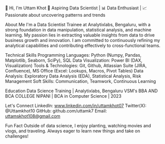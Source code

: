 👋 Hi, I'm Uttam Khot
🌟 Aspiring Data Scientist | 📊 Data Enthusiast | 📈 Passionate about uncovering patterns and trends

About Me
I'm a Data Scientist Trainee at Analytixlabs, Bengaluru, with a strong foundation in data manipulation, statistical analysis, and machine learning. My passion lies in extracting valuable insights from data to drive business growth and innovation. I am committed to continuously refining my analytical capabilities and contributing effectively to cross-functional teams.

Technical Skills
Programming Languages: Python (Numpy, Pandas, Matplotlib, Seaborn, SciPy), SQL
Data Visualization: Power BI (DAX, Visualization)
Tools & Technologies: Git, Github, Atlassian Suite (JIRA, Confluence), MS Office (Excel: Lookups, Macros, Pivot Tables)
Data Analysis: Exploratory Data Analysis (EDA), Statistical Analysis, Risk Management
Soft Skills: Communication, Teamwork, Continuous Learning

Education
Data Science Training | Analytixlabs, Bengaluru
VSM's BBA AND BCA COLLEGE NIPANI | BCA in Computer Science | 2023

Let's Connect
LinkedIn: www.linkedin.com/in/uttamkhot07
Twitter(X): @Uttamkhot10
GitHub: github.com/uttamk7
Email: uttamskhot108@gmail.com

Fun Fact
Outside of data science, I enjoy planting, watching movies and vlogs, and traveling. Always eager to learn new things and take on challenges!

